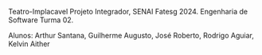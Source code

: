 Teatro-Implacavel
Projeto Integrador, SENAI Fatesg 2024.
Engenharia de Software Turma 02.

Alunos: Arthur Santana, Guilherme Augusto, José Roberto, Rodrigo Aguiar, Kelvin Aither
